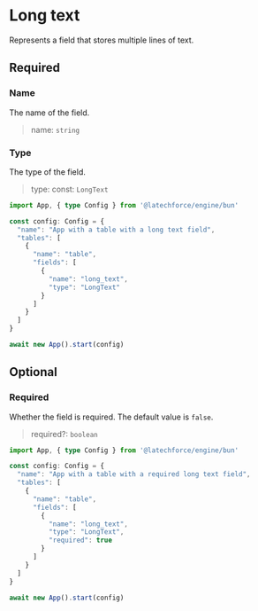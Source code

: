 # Long text

Represents a field that stores multiple lines of text.

## Required

### Name

The name of the field.
>name: `string`

### Type

The type of the field.
>type: const: `LongText`

```ts
import App, { type Config } from '@latechforce/engine/bun'

const config: Config = {
  "name": "App with a table with a long text field",
  "tables": [
    {
      "name": "table",
      "fields": [
        {
          "name": "long_text",
          "type": "LongText"
        }
      ]
    }
  ]
}

await new App().start(config)
```
## Optional

### Required

Whether the field is required.
The default value is `false`.
>required?: `boolean`

```ts
import App, { type Config } from '@latechforce/engine/bun'

const config: Config = {
  "name": "App with a table with a required long text field",
  "tables": [
    {
      "name": "table",
      "fields": [
        {
          "name": "long_text",
          "type": "LongText",
          "required": true
        }
      ]
    }
  ]
}

await new App().start(config)
```

